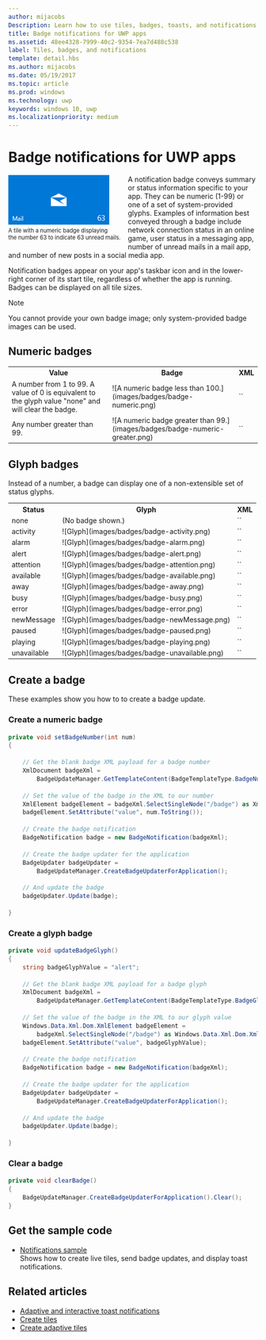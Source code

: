 ```yaml
---
author: mijacobs
Description: Learn how to use tiles, badges, toasts, and notifications to provide entry points into your app and keep users up-to-date.
title: Badge notifications for UWP apps
ms.assetid: 48ee4328-7999-40c2-9354-7ea7d488c538
label: Tiles, badges, and notifications
template: detail.hbs
ms.author: mijacobs
ms.date: 05/19/2017
ms.topic: article
ms.prod: windows
ms.technology: uwp
keywords: windows 10, uwp
ms.localizationpriority: medium
---
```

# Badge notifications for UWP apps

 

<div style="float:left; font-size:80%; text-align:left; margin: 0px 15px 15px 0px;">
<img src="images/badge-example.png" alt="A tile with a numeric badge displaying the number 63 to indicate 63 unread mails." style="padding-bottom:0.0em; margin-bottom: 2px" /><br/>A tile with a numeric badge displaying<br/> the number 63 to indicate 63 unread mails.</div>

A notification badge conveys summary or status information specific to your app. They can be numeric (1-99) or one of a set of system-provided glyphs. Examples of information best conveyed through a badge include network connection status in an online game, user status in a messaging app, number of unread mails in a mail app, and number of new posts in a social media app. 

Notification badges appear on your app's taskbar icon and in the lower-right corner of its start tile, regardless of whether the app is running. Badges can be displayed on all tile sizes.  

> [!NOTE]
> You cannot provide your own badge image; only system-provided badge images can be used.


## Numeric badges

<table>
    <tr>
        <th>Value</th>
        <th>Badge</th>
        <th>XML</th>
    </tr>
    <tr>
        <td>A number from 1 to 99. A value of 0 is equivalent to the glyph value "none" and will clear the badge.</td>
        <td>![A numeric badge less than 100.](images/badges/badge-numeric.png)</td>
        <td>`<badge value="1"/>`</td>
    </tr>
    <tr>
        <td>Any number greater than 99.</td>
        <td>![A numeric badge greater than 99.](images/badges/badge-numeric-greater.png)</td></td>
        <td>`<badge value="100"/>`</td>
    </tr>    
</table>

## Glyph badges
Instead of a number, a badge can display one of a non-extensible set of status glyphs. 

<table>
<tr>
    <th>Status</th>
    <th>Glyph</th>
    <th>XML</th>
</tr>
<tr>
    <td>none</td>
    <td>(No badge shown.)</td>
    <td>`<badge value="none"/>`</td>
</tr>
<tr>
    <td>activity</td>
    <td>![Glyph](images/badges/badge-activity.png)</td>
    <td>`<badge value="activity"/>`</td>
</tr>
<tr>
    <td>alarm</td>
    <td>![Glyph](images/badges/badge-alarm.png)</td>
    <td>`<badge value="alarm"/>`</td>
</tr>
<tr>
    <td>alert</td>
    <td>![Glyph](images/badges/badge-alert.png)</td>
    <td>`<badge value="alert"/>`</td>
</tr>
<tr>
    <td>attention</td>
    <td>![Glyph](images/badges/badge-attention.png)</td>
    <td>`<badge value="attention"/>`</td>
</tr>
<tr>
    <td>available</td>
    <td>![Glyph](images/badges/badge-available.png)</td>
    <td>`<badge value="available"/>`</td>
</tr>
<tr>
    <td>away</td>
    <td>![Glyph](images/badges/badge-away.png)</td>
    <td>`<badge value="away"/>`</td>
</tr>
<tr>
    <td>busy</td>
    <td>![Glyph](images/badges/badge-busy.png)</td>
    <td>`<badge value="busy"/>`</td>
</tr>
<tr>
    <td>error</td>
    <td>![Glyph](images/badges/badge-error.png)</td>
    <td>`<badge value="error"/>`</td>
</tr>
<tr>
    <td>newMessage</td>
    <td>![Glyph](images/badges/badge-newMessage.png)</td>
    <td>`<badge value="newMessage"/>`</td>
</tr>
<tr>
    <td>paused</td>
    <td>![Glyph](images/badges/badge-paused.png)</td>
    <td>`<badge value="paused"/>`</td>
</tr>
<tr>
    <td>playing</td>
    <td>![Glyph](images/badges/badge-playing.png)</td>
    <td>`<badge value="playing"/>`</td>
</tr>
<tr>
    <td>unavailable</td>
    <td>![Glyph](images/badges/badge-unavailable.png)</td>
    <td>`<badge value="unavailable"/>`</td>
</tr>
</table>

## Create a badge

These examples show you how to to create a badge update.

### Create a numeric badge

````csharp
private void setBadgeNumber(int num)
{

    // Get the blank badge XML payload for a badge number
    XmlDocument badgeXml = 
        BadgeUpdateManager.GetTemplateContent(BadgeTemplateType.BadgeNumber);

    // Set the value of the badge in the XML to our number
    XmlElement badgeElement = badgeXml.SelectSingleNode("/badge") as XmlElement;
    badgeElement.SetAttribute("value", num.ToString());

    // Create the badge notification
    BadgeNotification badge = new BadgeNotification(badgeXml);

    // Create the badge updater for the application
    BadgeUpdater badgeUpdater = 
        BadgeUpdateManager.CreateBadgeUpdaterForApplication();

    // And update the badge
    badgeUpdater.Update(badge);

}
````

### Create a glyph badge
````csharp
private void updateBadgeGlyph()
{
    string badgeGlyphValue = "alert";

    // Get the blank badge XML payload for a badge glyph
    XmlDocument badgeXml = 
        BadgeUpdateManager.GetTemplateContent(BadgeTemplateType.BadgeGlyph);

    // Set the value of the badge in the XML to our glyph value
    Windows.Data.Xml.Dom.XmlElement badgeElement = 
        badgeXml.SelectSingleNode("/badge") as Windows.Data.Xml.Dom.XmlElement;
    badgeElement.SetAttribute("value", badgeGlyphValue);

    // Create the badge notification
    BadgeNotification badge = new BadgeNotification(badgeXml);

    // Create the badge updater for the application
    BadgeUpdater badgeUpdater = 
        BadgeUpdateManager.CreateBadgeUpdaterForApplication();

    // And update the badge
    badgeUpdater.Update(badge);

}
````

### Clear a badge

````csharp
private void clearBadge()
{
    BadgeUpdateManager.CreateBadgeUpdaterForApplication().Clear();
}
````

## Get the sample code

* [Notifications sample](https://github.com/Microsoft/Windows-universal-samples/blob/master/Samples/Notifications)<br/> Shows how to create live tiles, send badge updates, and display toast notifications. 

## Related articles

* [Adaptive and interactive toast notifications](adaptive-interactive-toasts.md)
* [Create tiles](creating-tiles.md)
* [Create adaptive tiles](create-adaptive-tiles.md)

